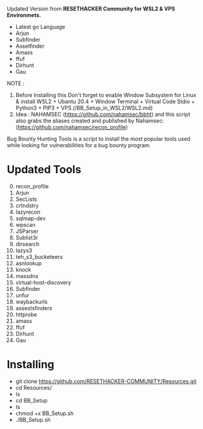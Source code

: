 
Updated Version from **RESETHACKER Community for WSL2 & VPS Environmets.**
- Latest go Language
- Arjun
- Subfinder
- Assetfinder
- Amass
- ffuf
- Dirhunt
- Gau

NOTE : 
1. Before Installing this Don't forget to enable Window Subsystem for Linux & install WSL2 + Ubantu 20.4 + Window Terminal + Virtual Code Stdio + Python3 + PIP3 + VPS.(/BB_Setup_in_WSL2/WSL2.md)
2. Idea : NAHAMSEC (https://github.com/nahamsec/bbht) and this script also grabs the aliases created and published by Nahamsec: (https://github.com/nahamsec/recon_profile)

Bug Bounty Hunting Tools is a script to install the most popular tools used while looking for vulnerabilities for a bug bounty program.
 
#  Updated Tools

0.  recon_profile
1.  Arjun      
2.  SecLists   
3.  crtndstry  
4.  lazyrecon  
5.  sqlmap-dev              
6.  wpscan
7.  JSParser   
8.  Sublist3r  
9.  dirsearch  
10. lazys3     
11. teh_s3_bucketeers
12. asnlookup  
13. knock      
14. massdns    
15. virtual-host-discovery
16. Subfinder
17. unfur
18. waybackurls
19. assestsfinders
20. httprobe
21. amass
22. ffuf
23. Dirhunt
24. Gau




# Installing
- git clone https://github.com/RESETHACKER-COMMUNITY/Resources.git
- cd Resources/
- ls
- cd BB_Setup
- ls
- chmod +x BB_Setup.sh
- ./BB_Setup.sh
